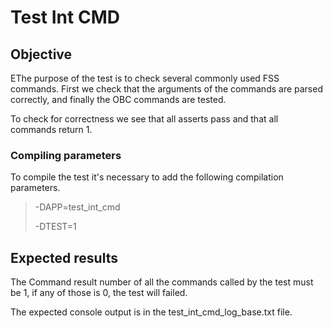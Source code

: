 # Test Int CMD

## Objective

EThe purpose of the test is to check several commonly used FSS commands. First we check that the arguments 
of the commands are parsed correctly, and finally the OBC commands are tested.

To check for correctness we see that all asserts pass and that all commands return 1.

### Compiling parameters

To compile the test it's necessary to add the following compilation parameters.

>-DAPP=test_int_cmd
>
>-DTEST=1

## Expected results

The Command result number of all the commands called by the test must be 1, if any of those is 0, 
the test will failed.

The expected console output is in the test_int_cmd_log_base.txt file.
